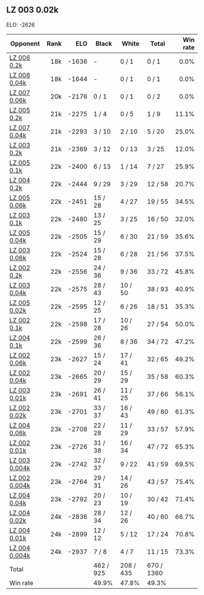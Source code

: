 ## LZ 003 0.02k ##

ELO: -2626

Opponent | Rank | ELO | Black | White | Total | Win rate
---------|-----:|----:|-------|-------|-------|-------:
[LZ 006 0.2k](LZ%20006%200.2k.md) | 18k | -1636 | - | 0 / 1 | 0 / 1 | 0.0%
[LZ 008 0.04k](LZ%20008%200.04k.md) | 18k | -1644 | - | 0 / 1 | 0 / 1 | 0.0%
[LZ 007 0.06k](LZ%20007%200.06k.md) | 20k | -2176 | 0 / 1 | 0 / 1 | 0 / 2 | 0.0%
[LZ 005 0.2k](LZ%20005%200.2k.md) | 21k | -2275 | 1 / 4 | 0 / 5 | 1 / 9 | 11.1%
[LZ 007 0.04k](LZ%20007%200.04k.md) | 21k | -2293 | 3 / 10 | 2 / 10 | 5 / 20 | 25.0%
[LZ 003 0.2k](LZ%20003%200.2k.md) | 21k | -2369 | 3 / 12 | 0 / 13 | 3 / 25 | 12.0%
[LZ 005 0.1k](LZ%20005%200.1k.md) | 22k | -2400 | 6 / 13 | 1 / 14 | 7 / 27 | 25.9%
[LZ 004 0.2k](LZ%20004%200.2k.md) | 22k | -2444 | 9 / 29 | 3 / 29 | 12 / 58 | 20.7%
[LZ 005 0.06k](LZ%20005%200.06k.md) | 22k | -2451 | 15 / 28 | 4 / 27 | 19 / 55 | 34.5%
[LZ 003 0.1k](LZ%20003%200.1k.md) | 22k | -2480 | 13 / 25 | 3 / 25 | 16 / 50 | 32.0%
[LZ 005 0.04k](LZ%20005%200.04k.md) | 22k | -2505 | 15 / 29 | 6 / 30 | 21 / 59 | 35.6%
[LZ 003 0.06k](LZ%20003%200.06k.md) | 22k | -2524 | 15 / 28 | 6 / 28 | 21 / 56 | 37.5%
[LZ 002 0.2k](LZ%20002%200.2k.md) | 22k | -2556 | 24 / 36 | 9 / 36 | 33 / 72 | 45.8%
[LZ 003 0.04k](LZ%20003%200.04k.md) | 22k | -2575 | 28 / 43 | 10 / 50 | 38 / 93 | 40.9%
[LZ 005 0.02k](LZ%20005%200.02k.md) | 22k | -2595 | 12 / 25 | 6 / 26 | 18 / 51 | 35.3%
[LZ 002 0.1k](LZ%20002%200.1k.md) | 22k | -2598 | 17 / 28 | 10 / 26 | 27 / 54 | 50.0%
[LZ 004 0.1k](LZ%20004%200.1k.md) | 22k | -2599 | 26 / 36 | 8 / 36 | 34 / 72 | 47.2%
[LZ 002 0.06k](LZ%20002%200.06k.md) | 23k | -2627 | 15 / 24 | 17 / 41 | 32 / 65 | 49.2%
[LZ 002 0.04k](LZ%20002%200.04k.md) | 23k | -2665 | 20 / 29 | 15 / 29 | 35 / 58 | 60.3%
[LZ 003 0.01k](LZ%20003%200.01k.md) | 23k | -2691 | 26 / 41 | 11 / 25 | 37 / 66 | 56.1%
[LZ 002 0.02k](LZ%20002%200.02k.md) | 23k | -2701 | 33 / 37 | 16 / 43 | 49 / 80 | 61.3%
[LZ 004 0.06k](LZ%20004%200.06k.md) | 23k | -2708 | 22 / 28 | 11 / 29 | 33 / 57 | 57.9%
[LZ 002 0.01k](LZ%20002%200.01k.md) | 23k | -2726 | 31 / 38 | 16 / 34 | 47 / 72 | 65.3%
[LZ 003 0.004k](LZ%20003%200.004k.md) | 23k | -2742 | 32 / 37 | 9 / 22 | 41 / 59 | 69.5%
[LZ 002 0.004k](LZ%20002%200.004k.md) | 23k | -2764 | 29 / 31 | 14 / 26 | 43 / 57 | 75.4%
[LZ 004 0.04k](LZ%20004%200.04k.md) | 23k | -2792 | 20 / 23 | 10 / 19 | 30 / 42 | 71.4%
[LZ 004 0.02k](LZ%20004%200.02k.md) | 24k | -2836 | 28 / 34 | 12 / 26 | 40 / 60 | 66.7%
[LZ 004 0.01k](LZ%20004%200.01k.md) | 24k | -2899 | 12 / 12 | 5 / 12 | 17 / 24 | 70.8%
[LZ 004 0.004k](LZ%20004%200.004k.md) | 24k | -2937 | 7 / 8 | 4 / 7 | 11 / 15 | 73.3%
Total | | | 462 / 925 | 208 / 435 | 670 / 1360 | 
Win rate| | | 49.9% | 47.8% | 49.3% | 

